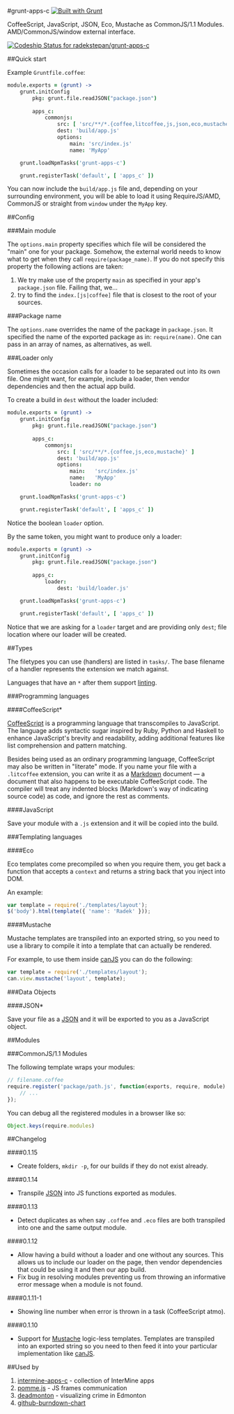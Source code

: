 #grunt-apps-c [![Built with Grunt](https://cdn.gruntjs.com/builtwith.png)](http://gruntjs.com/)

CoffeeScript, JavaScript, JSON, Eco, Mustache as CommonJS/1.1 Modules. AMD/CommonJS/window external interface.

[ ![Codeship Status for radekstepan/grunt-apps-c](https://www.codeship.io/projects/7c42c200-2543-0131-75e4-3aa0f2c98596/status)](https://www.codeship.io/projects/8915)

##Quick start

Example `Gruntfile.coffee`:

```coffeescript
module.exports = (grunt) ->
    grunt.initConfig
        pkg: grunt.file.readJSON("package.json")
        
        apps_c:
            commonjs:
                src: [ 'src/**/*.{coffee,litcoffee,js,json,eco,mustache}' ]
                dest: 'build/app.js'
                options:
                    main: 'src/index.js'
                    name: 'MyApp'

    grunt.loadNpmTasks('grunt-apps-c')

    grunt.registerTask('default', [ 'apps_c' ])
```

You can now include the `build/app.js` file and, depending on your surrounding environment, you will be able to load it using RequireJS/AMD, CommonJS or straight from `window` under the `MyApp` key.

##Config

###Main module

The `options.main` property specifies which file will be considered the "main" one for your package. Somehow, the external world needs to know what to get when they call `require(package_name)`. If you do not specify this property the following actions are taken:

1. We try make use of the property `main` as specified in your app's `package.json` file. Failing that, we...
1. try to find the `index.[js|coffee]` file that is closest to the root of your sources.

###Package name

The `options.name` overrides the name of the package in `package.json`. It specified the name of the exported package as in: `require(name)`. One can pass in an array of names, as alternatives, as well.

###Loader only

Sometimes the occasion calls for a loader to be separated out into its own file. One might want, for example, include a loader, then vendor dependencies and then the actual app build.

To create a build in `dest` without the loader included:

```coffeescript
module.exports = (grunt) ->
    grunt.initConfig
        pkg: grunt.file.readJSON("package.json")
        
        apps_c:
            commonjs:
                src: [ 'src/**/*.{coffee,js,eco,mustache}' ]
                dest: 'build/app.js'
                options:
                    main:   'src/index.js'
                    name:   'MyApp'
                    loader: no

    grunt.loadNpmTasks('grunt-apps-c')

    grunt.registerTask('default', [ 'apps_c' ])
```

Notice the boolean `loader` option.

By the same token, you might want to produce only a loader:

```coffeescript
module.exports = (grunt) ->
    grunt.initConfig
        pkg: grunt.file.readJSON("package.json")
        
        apps_c:
            loader:
                dest: 'build/loader.js'

    grunt.loadNpmTasks('grunt-apps-c')

    grunt.registerTask('default', [ 'apps_c' ])
```

Notice that we are asking for a `loader` target and are providing only `dest`; file location where our loader will be created.

##Types

The filetypes you can use (handlers) are listed in `tasks/`. The base filename of a handler represents the extension we match against.

Languages that have an `*` after them support [linting](http://stackoverflow.com/questions/8503559/what-is-linting).

###Programming languages

####CoffeeScript*

[CoffeeScript](http://coffeescript.org/) is a programming language that transcompiles to JavaScript. The language adds syntactic sugar inspired by Ruby, Python and Haskell to enhance JavaScript's brevity and readability, adding additional features like list comprehension and pattern matching.

Besides being used as an ordinary programming language, CoffeeScript may also be written in "literate" mode. If you name your file with a `.litcoffee` extension, you can write it as a [Markdown](http://daringfireball.net/projects/markdown/syntax) document — a document that also happens to be executable CoffeeScript code. The compiler will treat any indented blocks (Markdown's way of indicating source code) as code, and ignore the rest as comments.

####JavaScript

Save your module with a `.js` extension and it will be copied into the build.

###Templating languages

####Eco

Eco templates come precompiled so when you require them, you get back a function that accepts a `context` and returns a string back that you inject into DOM.

An example:

```javascript
var template = require('./templates/layout');
$('body').html(template({ 'name': 'Radek' }));
```

####Mustache

Mustache templates are transpiled into an exported string, so you need to use a library to compile it into a template that can actually be rendered.

For example, to use them inside [canJS](http://canjs.com/guides/Mustache.html) you can do the following:

```javascript
var template = require('./templates/layout');
can.view.mustache('layout', template);
```

###Data Objects

####JSON*

Save your file as a [JSON](http://www.json.org/) and it will be exported to you as a JavaScript object.

##Modules

###CommonJS/1.1 Modules

The following template wraps your modules:

```javascript
// filename.coffee
require.register('package/path.js', function(exports, require, module) {
    // ...
});
```

You can debug all the registered modules in a browser like so:

```javascript
Object.keys(require.modules)
```

##Changelog

####0.1.15

- Create folders, `mkdir -p`, for our builds if they do not exist already.

####0.1.14

- Transpile [JSON](http://www.json.org/) into JS functions exported as modules.

####0.1.13

- Detect duplicates as when say `.coffee` and `.eco` files are both transpiled into one and the same output module.

####0.1.12

- Allow having a build without a loader and one without any sources. This allows us to include our loader on the page, then vendor dependencies that could be using it and then our app build.
- Fix bug in resolving modules preventing us from throwing an informative error message when a module is not found.

####0.1.11-1

- Showing line number when error is thrown in a task (CoffeeScript atmo).

####0.1.10

- Support for [Mustache](http://mustache.github.io/) logic-less templates. Templates are transpiled into an exported string so you need to then feed it into your particular implementation like [canJS](http://canjs.com/guides/Mustache.html).

##Used by

1. [intermine-apps-c](https://github.com/intermine/intermine-apps-c) - collection of InterMine apps
1. [pomme.js](https://github.com/radekstepan/pomme.js) - JS frames communication
1. [deadmonton](https://github.com/radekstepan/deadmonton) - visualizing crime in Edmonton
1. [github-burndown-chart](https://github.com/radekstepan/github-burndown-chart)